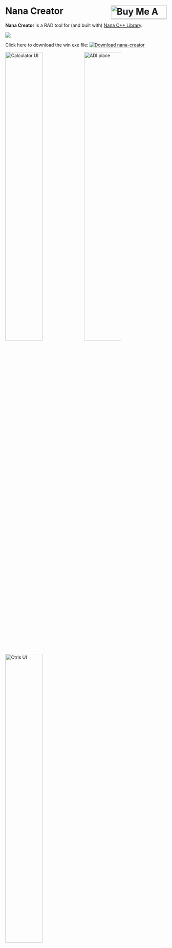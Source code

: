 # Nana Creator <a href="https://www.buymeacoffee.com/besh81" target="_blank"><img align="right" src="https://www.buymeacoffee.com/assets/img/custom_images/orange_img.png" alt="Buy Me A Coffee" style="height: 41px !important;width: 174px !important;box-shadow: 0px 3px 2px 0px rgba(190, 190, 190, 0.5) !important;-webkit-box-shadow: 0px 3px 2px 0px rgba(190, 190, 190, 0.5) !important;" ></a>
**Nana Creator** is a RAD tool for (and built with) [Nana C++ Library](https://github.com/cnjinhao/nana).

[![](https://img.shields.io/badge/dependencies-nana%20Lib%201.8%20develop-blue.svg?longCache=true&style=for-the-badge)](https://github.com/cnjinhao/nana)

Click here to download the win exe file: [![Download nana-creator](https://img.shields.io/sourceforge/dt/nana-creator.svg)](https://sourceforge.net/projects/nana-creator/files/latest/download)

<img src="https://besh81.github.io/nana-creator-docs/img/calc.jpg" alt="Calculator UI" width="48%"></a>  <img src="https://besh81.github.io/nana-creator-docs/img/adi.jpg" alt="ADI place" width="48%"></a>
<img src="https://besh81.github.io/nana-creator-docs/img/ctrls.jpg" alt="Ctrls UI" width="48%"></a>


#### Used libraries:
- [nana](https://github.com/cnjinhao/nana)
- [pugixml](https://pugixml.org/)

### How to Build
To correctly build Nana creator enable PNG & JPG support in Nana.
Here the instruction to [Configure-Third-Party-Libraries-for-Nana](https://github.com/cnjinhao/nana/wiki/Configuration-of-Third-Party-Libraries-for-Nana)


### Tutorials
- [Basic tutorial](https://besh81.github.io/nana-creator-docs/Basic_Tutorial.html)
- [Toolbar tutorial](https://besh81.github.io/nana-creator-docs/Toolbar_Tutorial.html)
